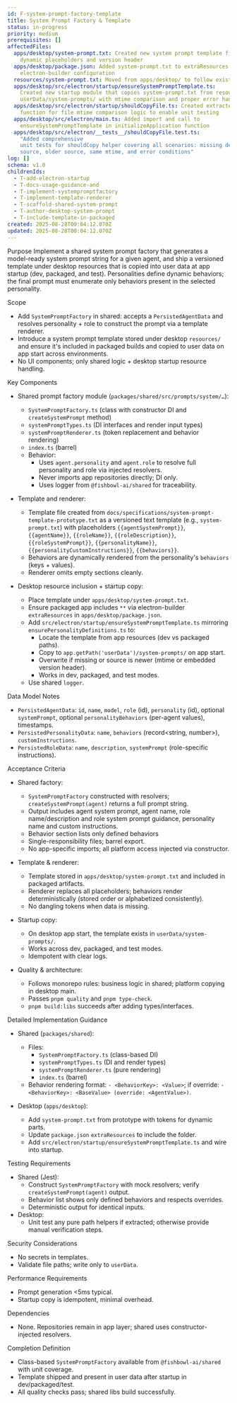 ```yaml
---
id: F-system-prompt-factory-template
title: System Prompt Factory & Template
status: in-progress
priority: medium
prerequisites: []
affectedFiles:
  apps/desktop/system-prompt.txt: Created new system prompt template file with
    dynamic placeholders and version header
  apps/desktop/package.json: Added system-prompt.txt to extraResources array in
    electron-builder configuration
  resources/system-prompt.txt: Moved from apps/desktop/ to follow existing resource pattern
  apps/desktop/src/electron/startup/ensureSystemPromptTemplate.ts:
    Created new startup module that copies system-prompt.txt from resources to
    userData/system-prompts/ with mtime comparison and proper error handling
  apps/desktop/src/electron/startup/shouldCopyFile.ts: Created extracted helper
    function for file mtime comparison logic to enable unit testing
  apps/desktop/src/electron/main.ts: Added import and call to
    ensureSystemPromptTemplate in initializeApplication function
  apps/desktop/src/electron/__tests__/shouldCopyFile.test.ts:
    "Added comprehensive
    unit tests for shouldCopy helper covering all scenarios: missing dest, newer
    source, older source, same mtime, and error conditions"
log: []
schema: v1.0
childrenIds:
  - T-add-electron-startup
  - T-docs-usage-guidance-and
  - T-implement-systempromptfactory
  - T-implement-template-renderer
  - T-scaffold-shared-system-prompt
  - T-author-desktop-system-prompt
  - T-include-template-in-packaged
created: 2025-08-28T00:04:12.070Z
updated: 2025-08-28T00:04:12.070Z
---
```


Purpose
Implement a shared system prompt factory that generates a model-ready system prompt string for a given agent, and ship a versioned template under desktop resources that is copied into user data at app startup (dev, packaged, and test). Personalities define dynamic behaviors; the final prompt must enumerate only behaviors present in the selected personality.

Scope

- Add `SystemPromptFactory` in shared: accepts a `PersistedAgentData` and resolves personality + role to construct the prompt via a template renderer.
- Introduce a system prompt template stored under desktop `resources/` and ensure it's included in packaged builds and copied to user data on app start across environments.
- No UI components; only shared logic + desktop startup resource handling.

Key Components

- Shared prompt factory module (`packages/shared/src/prompts/system/…`):
  - `SystemPromptFactory.ts` (class with constructor DI and `createSystemPrompt` method)
  - `systemPromptTypes.ts` (DI interfaces and render input types)
  - `systemPromptRenderer.ts` (token replacement and behavior rendering)
  - `index.ts` (barrel)
  - Behavior:
    - Uses `agent.personality` and `agent.role` to resolve full personality and role via injected resolvers.
    - Never imports app repositories directly; DI only.
    - Uses logger from `@fishbowl-ai/shared` for traceability.

- Template and renderer:
  - Template file created from `docs/specifications/system-prompt-template-prototype.txt` as a versioned text template (e.g., `system-prompt.txt`) with placeholders `{{agentSystemPrompt}}`, `{{agentName}}`, `{{roleName}}`, `{{roleDescription}}`, `{{roleSystemPrompt}}`, `{{personalityName}}`, `{{personalityCustomInstructions}}`, `{{behaviors}}`.
  - Behaviors are dynamically rendered from the personality's `behaviors` (keys + values).
  - Renderer omits empty sections cleanly.

- Desktop resource inclusion + startup copy:
  - Place template under `apps/desktop/system-prompt.txt`.
  - Ensure packaged app includes `**` via electron-builder `extraResources` in `apps/desktop/package.json`.
  - Add `src/electron/startup/ensureSystemPromptTemplate.ts` mirroring `ensurePersonalityDefinitions.ts` to:
    - Locate the template from app resources (dev vs packaged paths).
    - Copy to `app.getPath('userData')/system-prompts/` on app start.
    - Overwrite if missing or source is newer (mtime or embedded version header).
    - Works in dev, packaged, and test modes.
  - Use shared `logger`.

Data Model Notes

- `PersistedAgentData`: `id`, `name`, `model`, `role` (id), `personality` (id), optional `systemPrompt`, optional `personalityBehaviors` (per-agent values), timestamps.
- `PersistedPersonalityData`: `name`, `behaviors` (record<string, number>), `customInstructions`.
- `PersistedRoleData`: `name`, `description`, `systemPrompt` (role-specific instructions).

Acceptance Criteria

- Shared factory:
  - `SystemPromptFactory` constructed with resolvers; `createSystemPrompt(agent)` returns a full prompt string.
  - Output includes agent system prompt, agent name, role name/description and role system prompt guidance, personality name and custom instructions.
  - Behavior section lists only defined behaviors
  - Single-responsibility files; barrel export.
  - No app-specific imports; all platform access injected via constructor.

- Template & renderer:
  - Template stored in `apps/desktop/system-prompt.txt` and included in packaged artifacts.
  - Renderer replaces all placeholders; behaviors render deterministically (stored order or alphabetized consistently).
  - No dangling tokens when data is missing.

- Startup copy:
  - On desktop app start, the template exists in `userData/system-prompts/`.
  - Works across dev, packaged, and test modes.
  - Idempotent with clear logs.

- Quality & architecture:
  - Follows monorepo rules: business logic in shared; platform copying in desktop main.
  - Passes `pnpm quality` and `pnpm type-check`.
  - `pnpm build:libs` succeeds after adding types/interfaces.

Detailed Implementation Guidance

- Shared (`packages/shared`):
  - Files:
    - `SystemPromptFactory.ts` (class-based DI)
    - `systemPromptTypes.ts` (DI and render types)
    - `systemPromptRenderer.ts` (pure rendering)
    - `index.ts` (barrel)
  - Behavior rendering format: `- <BehaviorKey>: <Value>`; if override: `- <BehaviorKey>: <BaseValue> (override: <AgentValue>)`.

- Desktop (`apps/desktop`):
  - Add `system-prompt.txt` from prototype with tokens for dynamic parts.
  - Update `package.json` `extraResources` to include the folder.
  - Add `src/electron/startup/ensureSystemPromptTemplate.ts` and wire into startup.

Testing Requirements

- Shared (Jest):
  - Construct `SystemPromptFactory` with mock resolvers; verify `createSystemPrompt(agent)` output.
  - Behavior list shows only defined behaviors and respects overrides.
  - Deterministic output for identical inputs.
- Desktop:
  - Unit test any pure path helpers if extracted; otherwise provide manual verification steps.

Security Considerations

- No secrets in templates.
- Validate file paths; write only to `userData`.

Performance Requirements

- Prompt generation <5ms typical.
- Startup copy is idempotent, minimal overhead.

Dependencies

- None. Repositories remain in app layer; shared uses constructor-injected resolvers.

Completion Definition

- Class-based `SystemPromptFactory` available from `@fishbowl-ai/shared` with unit coverage.
- Template shipped and present in user data after startup in dev/packaged/test.
- All quality checks pass; shared libs build successfully.
